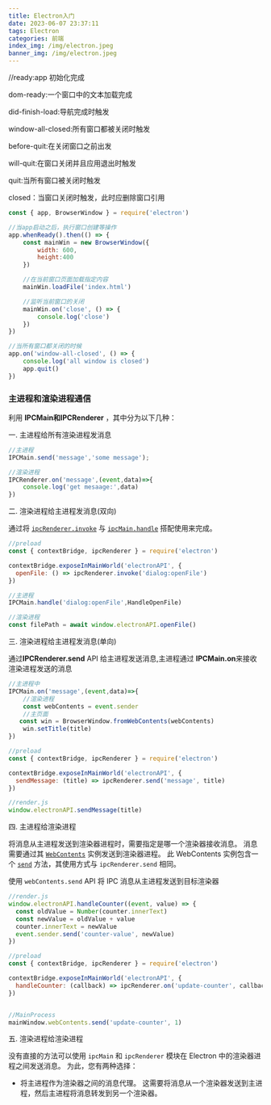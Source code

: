 ```yaml
---
title: Electron入门
date: 2023-06-07 23:37:11
tags: Electron
categories: 前端
index_img: /img/electron.jpeg
banner_img: /img/electron.jpeg
---
```

//ready:app 初始化完成

dom-ready:一个窗口中的文本加载完成

did-finish-load:导航完成时触发

window-all-closed:所有窗口都被关闭时触发

before-quit:在关闭窗口之前出发

will-quit:在窗口关闭并且应用退出时触发

quit:当所有窗口被关闭时触发

closed：当窗口关闭时触发，此时应删除窗口引用



```js
const { app, BrowserWindow } = require('electron')

//当app启动之后，执行窗口创建等操作
app.whenReady().then(() => {
    const mainWin = new BrowserWindow({
        width: 600,
        height:400
    })

    //在当前窗口页面加载指定内容
    mainWin.loadFile('index.html')

    //监听当前窗口的关闭
    mainWin.on('close', () => {
        console.log('close')
    })
})

//当所有窗口都关闭的时候
app.on('window-all-closed', () => {
    console.log('all window is closed')
    app.quit()
})
```

### 主进程和渲染进程通信

利用   **IPCMain和IPCRenderer** ，其中分为以下几种：

一. 主进程给所有渲染进程发消息



```js
//主进程
IPCMain.send('message','some message');

//渲染进程
IPCRenderer.on('message',(event,data)=>{
	console.log('get mesaage:',data)
})
```

二. 渲染进程给主进程发消息(双向)

通过将 [`ipcRenderer.invoke`](https://www.electronjs.org/zh/docs/latest/api/ipc-renderer#ipcrendererinvokechannel-args) 与 [`ipcMain.handle`](https://www.electronjs.org/zh/docs/latest/api/ipc-main#ipcmainhandlechannel-listener) 搭配使用来完成。

```js
//preload
const { contextBridge, ipcRenderer } = require('electron')

contextBridge.exposeInMainWorld('electronAPI', {
  openFile: () => ipcRenderer.invoke('dialog:openFile')
})
```

```js
//主进程
IPCMain.handle('dialog:openFile',HandleOpenFile)

//渲染进程
const filePath = await window.electronAPI.openFile()
```



三. 渲染进程给主进程发消息(单向)

通过**IPCRenderer.send** API 给主进程发送消息,主进程通过 **IPCMain.on**来接收渲染进程发送的消息

```js
//主进程中
IPCMain.on('message',(event,data)=>{
    //渲染进程
	const webContents = event.sender
    //主页面
   const win = BrowserWindow.fromWebContents(webContents)
    win.setTitle(title)
})
```

```js
//preload
const { contextBridge, ipcRenderer } = require('electron')

contextBridge.exposeInMainWorld('electronAPI', {
  sendMessage: (title) => ipcRenderer.send('message', title)
})
```

```js
//render.js
window.electronAPI.sendMessage(title)
```

四. 主进程给渲染进程

将消息从主进程发送到渲染器进程时，需要指定是哪一个渲染器接收消息。 消息需要通过其 [`WebContents`](https://www.electronjs.org/zh/docs/latest/api/web-contents) 实例发送到渲染器进程。 此 WebContents 实例包含一个 [`send`](https://www.electronjs.org/zh/docs/latest/api/web-contents#contentssendchannel-args) 方法，其使用方式与 `ipcRenderer.send` 相同。

使用 `webContents.send` API 将 IPC 消息从主进程发送到目标渲染器

```js
//render.js
window.electronAPI.handleCounter((event, value) => {
  const oldValue = Number(counter.innerText)
  const newValue = oldValue + value
  counter.innerText = newValue
  event.sender.send('counter-value', newValue)
})

//preload
const { contextBridge, ipcRenderer } = require('electron')

contextBridge.exposeInMainWorld('electronAPI', {
  handleCounter: (callback) => ipcRenderer.on('update-counter', callback)
})


//MainProcess
mainWindow.webContents.send('update-counter', 1)
```

五. 渲染进程给渲染进程

没有直接的方法可以使用 `ipcMain` 和 `ipcRenderer` 模块在 Electron 中的渲染器进程之间发送消息。 为此，您有两种选择：

- 将主进程作为渲染器之间的消息代理。 这需要将消息从一个渲染器发送到主进程，然后主进程将消息转发到另一个渲染器。

